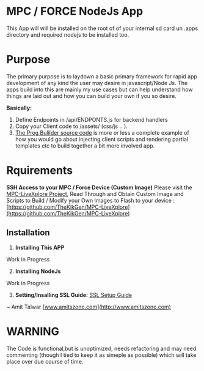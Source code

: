 # MPC / FORCE NodeJs App

This App will will be installed on the root of of your internal sd card un .apps directory and required nodejs to be installed too.

# Purpose

The primary purpose is to laydown a basic primary framework for rapid app development of any kind the user may desire in javascript/Node Js.
The apps build into this are mainly my use cases but can help understand how things are laid out and how you can build your own if you so desire.

**Basically:**

1. Define Endpoints in /api/ENDPONTS.js for backend handlers
2. Copy your Client code to /assets/ (css/js .. ).
3. [The Prog Bulilder source code](https://github.com/intelliriffer/mpc-node-app/blob/master/.apps/api/endpoints/pbuilder.js) is more or less a complete example of how you would go about injecting client scripts and rendering partial templates etc to build together a bit more involved app.

# Rquirements

**SSH Access to your MPC / Force Device (Custom Image)**
Please visit the [MPC-LiveXplore Project](https://github.com/TheKikGen/MPC-LiveXplore), Read Through and Obtain Custom Image and Scripts to Build / Modify your Own Images to Flash to your device : [https://github.com/TheKikGen/MPC-LiveXplore](https://github.com/TheKikGen/MPC-LiveXplore)

## Installation

1.  **Installing This APP**

Work in Progress

2.  **Installing NodeJs**

Work in Progress

3.  **Setting/Insalling SSL Guide:** [SSL Setup Guide](README-SSL.md)

~ Amit Talwar
[www.amitszone.com](http://www.amitszone.com)

# WARNING

The Code is functional,but is unoptimized, needs refactoring and may need commenting (though I tied to keep it as simeple as possible) which will take place over due course of time.

